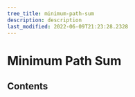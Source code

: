 ```yaml
---
tree_title: minimum-path-sum
description: description
last_modified: 2022-06-09T21:23:28.2328
---
```


# Minimum Path Sum

## Contents
